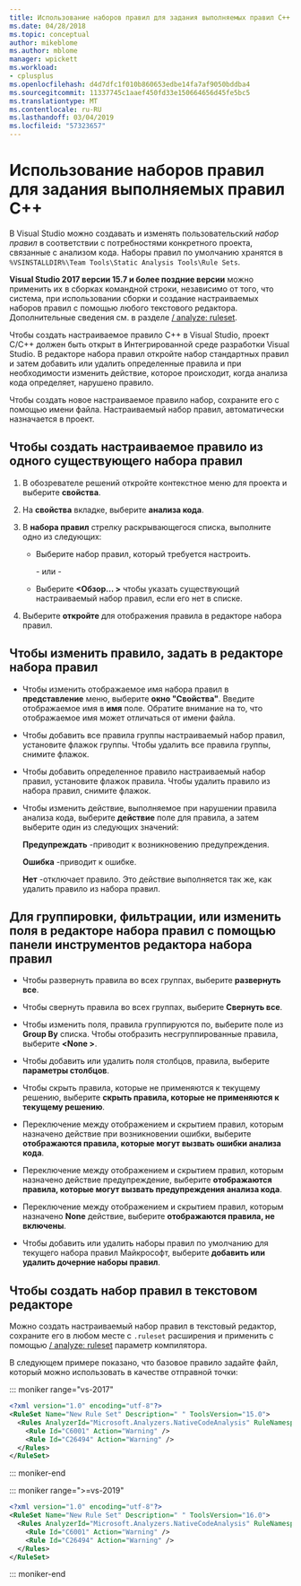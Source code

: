```yaml
---
title: Использование наборов правил для задания выполняемых правил C++
ms.date: 04/28/2018
ms.topic: conceptual
author: mikeblome
ms.author: mblome
manager: wpickett
ms.workload:
- cplusplus
ms.openlocfilehash: d4d7dfc1f010b860653edbe14fa7af9050bddba4
ms.sourcegitcommit: 11337745c1aaef450fd33e150664656d45fe5bc5
ms.translationtype: MT
ms.contentlocale: ru-RU
ms.lasthandoff: 03/04/2019
ms.locfileid: "57323657"
---
```

# <a name="use-rule-sets-to-specify-the-c-rules-to-run"></a>Использование наборов правил для задания выполняемых правил C++

В Visual Studio можно создавать и изменять пользовательский *набор правил* в соответствии с потребностями конкретного проекта, связанные с анализом кода. Наборы правил по умолчанию хранятся в `%VSINSTALLDIR%\Team Tools\Static Analysis Tools\Rule Sets`.

**Visual Studio 2017 версии 15.7 и более поздние версии** можно применить их в сборках командной строки, независимо от того, что система, при использовании сборки и создание настраиваемых наборов правил с помощью любого текстового редактора. Дополнительные сведения см. в разделе [/ analyze: ruleset](/cpp/build/reference/analyze-code-analysis).

Чтобы создать настраиваемое правило C++ в Visual Studio, проект C/C++ должен быть открыт в Интегрированной среде разработки Visual Studio. В редакторе набора правил откройте набор стандартных правил и затем добавить или удалить определенные правила и при необходимости изменить действие, которое происходит, когда анализа кода определяет, нарушено правило.

Чтобы создать новое настраиваемое правило набор, сохраните его с помощью имени файла. Настраиваемый набор правил, автоматически назначается в проект.

## <a name="to-create-a-custom-rule-from-a-single-existing-rule-set"></a>Чтобы создать настраиваемое правило из одного существующего набора правил

1. В обозревателе решений откройте контекстное меню для проекта и выберите **свойства**.

2. На **свойства** вкладке, выберите **анализа кода**.

3. В **набора правил** стрелку раскрывающегося списка, выполните одно из следующих:

   - Выберите набор правил, который требуется настроить.

     \- или -

   - Выберите  **\<Обзор... >** чтобы указать существующий настраиваемый набор правил, если его нет в списке.

4. Выберите **откройте** для отображения правила в редакторе набора правил.

## <a name="to-modify-a-rule-set-in-the-rule-set-editor"></a>Чтобы изменить правило, задать в редакторе набора правил

- Чтобы изменить отображаемое имя набора правил в **представление** меню, выберите **окно "Свойства"**. Введите отображаемое имя в **имя** поле. Обратите внимание на то, что отображаемое имя может отличаться от имени файла.

- Чтобы добавить все правила группы настраиваемый набор правил, установите флажок группы. Чтобы удалить все правила группы, снимите флажок.

- Чтобы добавить определенное правило настраиваемый набор правил, установите флажок правила. Чтобы удалить правило из набора правил, снимите флажок.

- Чтобы изменить действие, выполняемое при нарушении правила анализа кода, выберите **действие** поле для правила, а затем выберите один из следующих значений:

     **Предупреждать** -приводит к возникновению предупреждения.

     **Ошибка** -приводит к ошибке.

     **Нет** -отключает правило. Это действие выполняется так же, как удалить правило из набора правил.

## <a name="to-group-filter-or-change-the-fields-in-the-rule-set-editor-by-using-the-rule-set-editor-toolbar"></a>Для группировки, фильтрации, или изменить поля в редакторе набора правил с помощью панели инструментов редактора набора правил

- Чтобы развернуть правила во всех группах, выберите **развернуть все**.

- Чтобы свернуть правила во всех группах, выберите **Свернуть все**.

- Чтобы изменить поля, правила группируются по, выберите поле из **Group By** списка. Чтобы отобразить несгруппированные правила, выберите  **\<None >**.

- Чтобы добавить или удалить поля столбцов, правила, выберите **параметры столбцов**.

- Чтобы скрыть правила, которые не применяются к текущему решению, выберите **скрыть правила, которые не применяются к текущему решению**.

- Переключение между отображением и скрытием правил, которым назначено действие при возникновении ошибки, выберите **отображаются правила, которые могут вызвать ошибки анализа кода**.

- Переключение между отображением и скрытием правил, которым назначено действие предупреждение, выберите **отображаются правила, которые могут вызвать предупреждения анализа кода**.

- Переключение между отображением и скрытием правил, которым назначено **None** действие, выберите **отображаются правила, не включены**.

- Чтобы добавить или удалить наборы правил по умолчанию для текущего набора правил Майкрософт, выберите **добавить или удалить дочерние наборы правил**.

## <a name="to-create-a-rule-set-in-a-text-editor"></a>Чтобы создать набор правил в текстовом редакторе

Можно создать настраиваемый набор правил в текстовый редактор, сохраните его в любом месте с `.ruleset` расширения и применить с помощью [/ analyze: ruleset](/cpp/build/reference/analyze-code-analysis) параметр компилятора.

В следующем примере показано, что базовое правило задайте файл, который можно использовать в качестве отправной точки:

::: moniker range="vs-2017"

```xml
<?xml version="1.0" encoding="utf-8"?>
<RuleSet Name="New Rule Set" Description=" " ToolsVersion="15.0">
  <Rules AnalyzerId="Microsoft.Analyzers.NativeCodeAnalysis" RuleNamespace="Microsoft.Rules.Native">
    <Rule Id="C6001" Action="Warning" />
    <Rule Id="C26494" Action="Warning" />
  </Rules>
</RuleSet>
```

::: moniker-end

::: moniker range=">=vs-2019"

```xml
<?xml version="1.0" encoding="utf-8"?>
<RuleSet Name="New Rule Set" Description=" " ToolsVersion="16.0">
  <Rules AnalyzerId="Microsoft.Analyzers.NativeCodeAnalysis" RuleNamespace="Microsoft.Rules.Native">
    <Rule Id="C6001" Action="Warning" />
    <Rule Id="C26494" Action="Warning" />
  </Rules>
</RuleSet>
```

::: moniker-end
